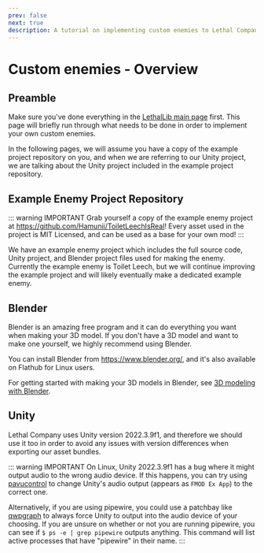 ```yaml
---
prev: false
next: true
description: A tutorial on implementing custom enemies to Lethal Company.
---
```

# Custom enemies - Overview

## Preamble

Make sure you've done everything in the [LethalLib main page](/dev/apis/lethallib) first. This page will briefly run through what needs to be done in order to implement your own custom enemies.

In the following pages, we will assume you have a copy of the example project repository on you, and when we are referring to our Unity project, we are talking about the Unity project included in the example project repository.

## Example Enemy Project Repository

::: warning IMPORTANT
Grab yourself a copy of the example enemy project at https://github.com/Hamunii/ToiletLeechIsReal! Every asset used in the project is MIT Licensed, and can be used as a base for your own mod!
:::

We have an example enemy project which includes the full source code, Unity project, and Blender project files used for making the enemy. Currently the example enemy is Toilet Leech, but we will continue improving the example project and will likely eventually make a dedicated example enemy.

## Blender

Blender is an amazing free program and it can do everything you want when making your 3D model. If you don't have a 3D model and want to make one yourself, we highly recommend using Blender.

You can install Blender from https://www.blender.org/, and it's also available on Flathub for Linux users.

For getting started with making your 3D models in Blender, see [3D modeling with Blender](./blender.md).

## Unity

Lethal Company uses Unity version 2022.3.9f1, and therefore we should use it too in order to avoid any issues with version differences when exporting our asset bundles.  

::: warning IMPORTANT
On Linux, Unity 2022.3.9f1 has a bug where it might output audio to the wrong audio device. If this happens, you can try using [pavucontrol](https://flathub.org/apps/org.pulseaudio.pavucontrol) to change Unity's audio output (appears as `FMOD Ex App`) to the correct one.

Alternatively, if you are using pipewire, you could use a patchbay like [qwpgraph](https://flathub.org/apps/org.rncbc.qpwgraph) to always force Unity to output into the audio device of your choosing. If you are unsure on whether or not you are running pipewire, you can see if `$ ps -e | grep pipewire` outputs anything. This command will list active processes that have "pipewire" in their name.
:::